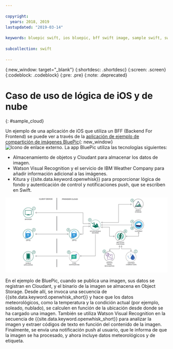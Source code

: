 ```yaml
---

copyright:
  years: 2018, 2019
lastupdated: "2019-03-14"

keywords: bluepic swift, ios bluepic, bff swift image, sample swift, swift example bff

subcollection: swift

---
```


{:new_window: target="_blank"}
{:shortdesc: .shortdesc}
{:screen: .screen}
{:codeblock: .codeblock}
{:pre: .pre}
{:note: .deprecated}

# Caso de uso de lógica de iOS y de nube
{: #sample_cloud}

Un ejemplo de una aplicación de iOS que utiliza un BFF (Backend For Frontend) se puede ver a través de la [aplicación de ejemplo de compartición de imágenes BluePic](https://github.com/IBM/BluePic){: new_window} ![Icono de enlace externo](../../icons/launch-glyph.svg "Icono de enlace externo"). La app BluePic utiliza las tecnologías siguientes:

* Almacenamiento de objetos y Cloudant para almacenar los datos de imagen.
* Watson Visual Recognition y el servicio de IBM Weather Company para añadir información adicional a las imágenes.
* Kitura y {{site.data.keyword.openwhisk}} para proporcionar lógica de fondo y autenticación de control y notificaciones push, que se escriben en Swift.

![BluePic](images/cloudlogic.png "Flujo de BluePic")

En el ejemplo de BluePic, cuando se publica una imagen, sus datos se registran en Cloudant, y el binario de la imagen se almacena en Object Storage. Desde allí, se invoca una secuencia de {{site.data.keyword.openwhisk_short}} y hace que los datos meteorológicos, como la temperatura y la condición actual (por ejemplo, soleado, nublado), se calculen en función de la ubicación desde donde se ha cargado una imagen. También se utiliza Watson Visual Recognition en la secuencia de {{site.data.keyword.openwhisk_short}} para analizar la imagen y extraer códigos de texto en función del contenido de la imagen. Finalmente, se envía una notificación push al usuario, que le informa de que la imagen se ha procesado, y ahora incluye datos meteorológicos y de etiqueta.
